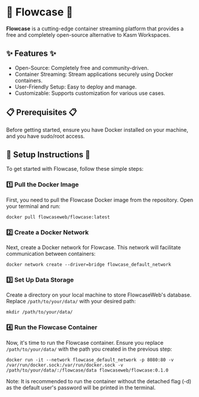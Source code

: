 # 🌊 **Flowcase** 🌊

**Flowcase** is a cutting-edge container streaming platform that provides a free and completely open-source alternative to Kasm Workspaces.

## ✨ Features ✨ ##

* Open-Source: Completely free and community-driven.
* Container Streaming: Stream applications securely using Docker containers.
* User-Friendly Setup: Easy to deploy and manage.
* Customizable: Supports customization for various use cases.

## 📋 Prerequisites 📋 ##

Before getting started, ensure you have Docker installed on your machine, and you have sudo/root access.

## 🚀 Setup Instructions 🚀

To get started with Flowcase, follow these simple steps:

### 1️⃣ Pull the Docker Image

First, you need to pull the Flowcase Docker image from the repository. Open your terminal and run:

```shell
docker pull flowcaseweb/flowcase:latest
```

### 2️⃣ Create a Docker Network

Next, create a Docker network for Flowcase. This network will facilitate communication between containers:

```shell
docker network create --driver=bridge flowcase_default_network
```

### 3️⃣ Set Up Data Storage

Create a directory on your local machine to store FlowcaseWeb's database. Replace `/path/to/your/data/` with your desired path:

```shell
mkdir /path/to/your/data/
```

### 4️⃣ Run the Flowcase Container

Now, it's time to run the Flowcase container. Ensure you replace `/path/to/your/data/` with the path you created in the previous step:

```shell
docker run -it --network flowcase_default_network -p 8080:80 -v /var/run/docker.sock:/var/run/docker.sock -v /path/to/your/data/:/flowcase/data flowcaseweb/flowcase:0.1.0
```

Note: It is recommended to run the container without the detached flag (-d) as the default user's password will be printed in the terminal.

